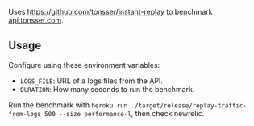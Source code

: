 Uses <https://github.com/tonsser/instant-replay> to benchmark [api.tonsser.com](http://api.tonsser.com).

## Usage

Configure using these environment variables:

- `LOGS_FILE`: URL of a logs files from the API.
- `DURATION`: How many seconds to run the benchmark.

Run the benchmark with `heroku run ./target/release/replay-traffic-from-logs 500 --size performance-l`, then check newrelic.
